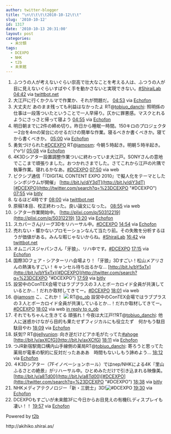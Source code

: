 ```yaml
---
author: twitter-blogger
title: "\n\t\t\t\t2010-10-12\t\t"
slug: '2010-10-12'
id: 1317
date: '2010-10-13 20:31:00'
layout: post
categories:
  - 未分類
tags:
  - DCEXPO
  - NHK
  - t2b
  - 未来館
---
```


<div xmlns:georss="http://www.georss.org/georss">

1.  <span><span>ふつうの人が考えないぐらい崇高で壮大なことを考える人は、ふつうの人が目に見えないぐらいすばやく手を動かさないと実現できない。[#ShiraiLab](http://twitter.com/search?q=%23ShiraiLab "#ShiraiLab")</span> <span>[<span>04:42</span>](http://twitter.com/o_ob/status/27150207491) <span>via [twittbot.net](http://twittbot.net/)</span></span></span>
2.  <span><span>大江戸に行くかクルマで作業か、それが問題だ。</span> <span>[<span>04:53</span>](http://twitter.com/o_ob/status/27151160117) <span>via [Echofon](http://www.echofon.com/)</span></span></span>
3.  <span><span>大丈夫だ あのまま残っても利益はなかったよ RT@[tobiuo_danchi](http://twitter.com/tobiuo_danchi "tobiuo_danchi"): 照明係の仕事は一段落ついたということで一人早帰り。仄かに罪悪感。マスクとれるようにさっさと帰って寝よう</span> <span>[<span>04:55</span>](http://twitter.com/o_ob/status/27151364071) <span>via [Echofon](http://www.echofon.com/)</span></span></span>
4.  <span><span>明日朝までに2件の締め切り。昨日から睡眠一時間。150キロのプロジェクター2台を4mの架台にのせるだけの簡単な作業。寝るべきか書くべきか。寝てから書くべきか。</span> <span>[<span>05:00</span>](http://twitter.com/o_ob/status/27151824741) <span>via [Echofon](http://www.echofon.com/)</span></span></span>
5.  <span><span>勇気づけられた[#DCEXPO](http://twitter.com/search?q=%23DCEXPO "#DCEXPO") RT@[iamosm](http://twitter.com/iamosm "iamosm"): 今朝５時起き。明朝５時半起き。(^o^)/</span> <span>[<span>05:08</span>](http://twitter.com/o_ob/status/27152533536) <span>via [Echofon](http://www.echofon.com/)</span></span></span>
6.  <span><span>4K3Dシアター設置調整作業ついに終わっていま大江戸。SONYさんの意地でここまで頑張りました。おつかれさまでした。さてこれから江戸の片隅で執筆作業。寝れるかなあ。[#DCEXPO](http://twitter.com/search?q=%23DCEXPO "#DCEXPO")</span> <span>[<span>07:50</span>](http://twitter.com/o_ob/status/27164663268) <span>via web</span></span></span>
7.  <span><span>ピクシブ通信「『DIGITAL CONTENT EXPO 2010』で擬人化をテーマとしたシンポジウムが開催」 [http://bit.ly/diY3dT](http://bit.ly/diY3dT)[#DCEXPO](http://twitter.com/search?q=%23DCEXPO "#DCEXPO")</span> <span>[<span>07:55</span>](http://twitter.com/o_ob/status/27164995016) <span>via [bitly](http://bit.ly)</span></span></span>
8.  <span><span>なるほど4時です</span> <span>[<span>08:00</span>](http://twitter.com/o_ob/status/27165341106) <span>via [twittbot.net](http://twittbot.net/)</span></span></span>
9.  <span><span>原稿1本目、校正終わった。良い論文になった。</span> <span>[<span>08:55</span>](http://twitter.com/o_ob/status/27168956557) <span>via web</span></span></span>
10.  <span><span>シアター作業開始中。 [http://plixi.com/p/50312219](http://plixi.com/p/50312219)</span> <span>[<span>13:20</span>](http://twitter.com/o_ob/status/27188310063) <span>via [Echofon](http://www.echofon.com/)</span></span></span>
11.  <span><span>スカパーさんjリーグ3Dをリハーサル中。[#DCEXPO](http://twitter.com/search?q=%23DCEXPO "#DCEXPO")</span> <span>[<span>14:54</span>](http://twitter.com/o_ob/status/27197744765) <span>via [Echofon](http://www.echofon.com/)</span></span></span>
12.  <span><span>売れない・響かないプロモーションなんて当たり前。その失敗を分析するほうが価値がある。みんな暇じゃないからね。[#ShiraiLab](http://twitter.com/search?q=%23ShiraiLab "#ShiraiLab")</span> <span>[<span>16:42</span>](http://twitter.com/o_ob/status/27207600832) <span>via [twittbot.net](http://twittbot.net/)</span></span></span>
13.  <span><span>オムニバスジャパンさん「牙狼」、リハ中です。[#DCEXPO](http://twitter.com/search?q=%23DCEXPO "#DCEXPO")</span> <span>[<span>17:15</span>](http://twitter.com/o_ob/status/27210199714) <span>via [Echofon](http://www.echofon.com/)</span></span></span>
14.  <span><span>国際3Dフェア・シアターリハ会場より！「牙狼」3Dすごい！松山メアリさんの熱演もすごい！キャンセル待ち出るかな... [http://bit.ly/bY5xTx](http://bit.ly/bY5xTx)[#DCEXPO](http://twitter.com/search?q=%23DCEXPO "#DCEXPO")</span> <span>[<span>17:59</span>](http://twitter.com/o_ob/status/27213043166) <span>via [bitly](http://bit.ly)</span></span></span>
15.  <span><span>設営中のConTEX会場ではラブプラスの３人とボーカロイド全員が共演しているとか…！だれか取材してきてー。[#DCEXPO](http://twitter.com/search?q=%23DCEXPO "#DCEXPO")</span> <span>[<span>18:01</span>](http://twitter.com/o_ob/status/27213162111) <span>via web</span></span></span>
16.  <span><span>@[iamosm](http://twitter.com/iamosm "iamosm") こ、これか！ [![](http://twitpic.com/show/thumb/2x60r3)](http://twitpic.com/2x60r3) RT@[o_ob](http://twitter.com/o_ob "o_ob") 設営中のConTEX会場ではラブプラスの３人とボーカロイド全員が共演しているとか…！だれか取材してきてー。[#DCEXPO](http://twitter.com/search?q=%23DCEXPO "#DCEXPO")</span> <span>[<span>18:02</span>](http://twitter.com/o_ob/status/27213238903) <span>via web</span> [ in reply to o_ob](http://twitter.com/o_ob/status/27213162111)</span></span>
17.  <span><span>それでもちゃんと生きてる 頑張れ！今夜は大江戸!?RT@[tobiuo_danchi](http://twitter.com/tobiuo_danchi "tobiuo_danchi"): 他人に迷惑かけながら目的も果たせずフィジカルにも役立たず　何かもう駄目駄目やわ</span> <span>[<span>18:09</span>](http://twitter.com/o_ob/status/27213611359) <span>via [Echofon](http://www.echofon.com/)</span></span></span>
18.  <span><span>妖気!? RT@[jellyunion](http://twitter.com/jellyunion "jellyunion"): 向き逆だけどアホ毛がたってた[#ahoge](http://twitter.com/search?q=%23ahoge "#ahoge") [http://bit.ly/axXCfG](http://bit.ly/axXCfG)</span> <span>[<span>18:11</span>](http://twitter.com/o_ob/status/27213705955) <span>via [Echofon](http://www.echofon.com/)</span></span></span>
19.  <span><span>つJR新宿駅南口構内山手線側の薬局RT@[tobiuo_danchi](http://twitter.com/tobiuo_danchi "tobiuo_danchi"): 寄ろうと思ってた薬局が電車の駅的に反対だったあああ　時間もないしもう諦めよう…</span> <span>[<span>18:12</span>](http://twitter.com/o_ob/status/27213764902) <span>via [Echofon](http://www.echofon.com/)</span></span></span>
20.  <span><span>４K3Dシアター（7Fイノベーションホール）ではnep/NHKによる4K『里山　ふるさとの絶景』がリハーサル中。ひとめみただけで引き込まれる映像美。 [http://bit.ly/a8Td00](http://bit.ly/a8Td00)[#DCEXPO](http://twitter.com/search?q=%23DCEXPO "#DCEXPO")</span> <span>[<span>18:38</span>](http://twitter.com/o_ob/status/27215172381) <span>via [bitly](http://bit.ly)</span></span></span>
21.  <span><span>NHKメディアテクノロジー「新・三銃士」3D!![#DCEXPO](http://twitter.com/search?q=%23DCEXPO "#DCEXPO")</span> <span>[<span>19:30</span>](http://twitter.com/o_ob/status/27217739685) <span>via [Echofon](http://www.echofon.com/)</span></span></span>
22.  <span><span>DCEXPOもすごいが未来館3Fに今日からお目見えの有機ELディスプレイも凄い！！</span> <span>[<span>19:57</span>](http://twitter.com/o_ob/status/27218930664) <span>via [Echofon](http://www.echofon.com/)</span></span></span>

</div>

Powered by [t2b](http://t2b.utilz.jp/)

<div>http://akihiko.shirai.as/</div>